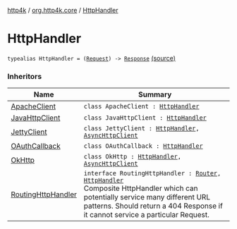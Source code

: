 [http4k](../index.md) / [org.http4k.core](index.md) / [HttpHandler](./-http-handler.md)

# HttpHandler

`typealias HttpHandler = (`[`Request`](-request/index.md)`) -> `[`Response`](-response/index.md) [(source)](https://github.com/http4k/http4k/blob/master/http4k-core/src/main/kotlin/org/http4k/core/Http4k.kt#L5)

### Inheritors

| Name | Summary |
|---|---|
| [ApacheClient](../org.http4k.client/-apache-client/index.md) | `class ApacheClient : `[`HttpHandler`](./-http-handler.md) |
| [JavaHttpClient](../org.http4k.client/-java-http-client/index.md) | `class JavaHttpClient : `[`HttpHandler`](./-http-handler.md) |
| [JettyClient](../org.http4k.client/-jetty-client/index.md) | `class JettyClient : `[`HttpHandler`](./-http-handler.md)`, `[`AsyncHttpClient`](../org.http4k.client/-async-http-client/index.md) |
| [OAuthCallback](../org.http4k.security/-o-auth-callback/index.md) | `class OAuthCallback : `[`HttpHandler`](./-http-handler.md) |
| [OkHttp](../org.http4k.client/-ok-http/index.md) | `class OkHttp : `[`HttpHandler`](./-http-handler.md)`, `[`AsyncHttpClient`](../org.http4k.client/-async-http-client/index.md) |
| [RoutingHttpHandler](../org.http4k.routing/-routing-http-handler/index.md) | `interface RoutingHttpHandler : `[`Router`](../org.http4k.routing/-router/index.md)`, `[`HttpHandler`](./-http-handler.md)<br>Composite HttpHandler which can potentially service many different URL patterns. Should return a 404 Response if it cannot service a particular Request. |
